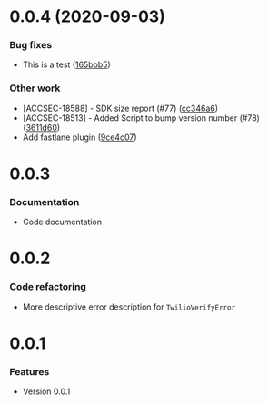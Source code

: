 # 0.0.4 (2020-09-03)

### Bug fixes
- This is a test ([165bbb5](https://github.com/twilio/twilio-verify-ios/commit/165bbb57d624fa737f5fc7231a7d1d00c3a5c7c1))

### Other work
- [ACCSEC-18588] - SDK size report (#77) ([cc346a6](https://github.com/twilio/twilio-verify-ios/commit/cc346a64c172afd31013d944f7c1671d56ddac76))
- [ACCSEC-18513] - Added Script to bump version number  (#78) ([3611d60](https://github.com/twilio/twilio-verify-ios/commit/3611d6015c4e36e3484fec7e45e0e34e9d85a2ff))
- Add fastlane plugin ([9ce4c07](https://github.com/twilio/twilio-verify-ios/commit/9ce4c078f5c0db70f072e95979408a640a42a87d))

# 0.0.3

### Documentation
- Code documentation

# 0.0.2

### Code refactoring
- More descriptive error description for `TwilioVerifyError`

# 0.0.1

### Features
- Version 0.0.1
